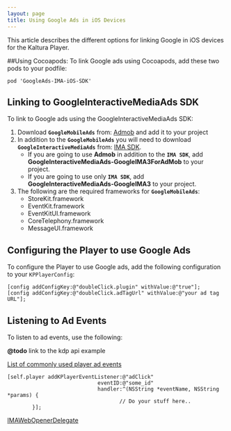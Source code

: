 ```yaml
---
layout: page
title: Using Google Ads in iOS Devices
---
```


This article describes the different options for linking Google in iOS devices for the Kaltura Player.

##Using Cocoapods:
To link Google ads using Cocoapods, add these two pods to your podfile:

```
pod 'GoogleAds-IMA-iOS-SDK'

```

## Linking to GoogleInteractiveMediaAds SDK
To link to Google ads using the GoogleInteractiveMediaAds SDK:
 1. Download **`GoogleMobileAds`** from: [Admob](https://developers.google.com/admob/ios/download) and add it to your project
 2. In addition to the **`GoogleMobileAds`** you will need to download **`GoogleInteractiveMediaAds`** from: [IMA SDK](https://developers.google.com/interactive-media-ads/docs/sdks/ios/download).
	- If you are going to use **Admob** in addition to the **`IMA SDK`**, add **GoogleInteractiveMediaAds-GoogleIMA3ForAdMob** to your project.
	- If you are going to use only **`IMA SDK`**, add **GoogleInteractiveMediaAds-GoogleIMA3** to your project.
 3. The following are the required frameworks for **`GoogleMobileAds`**:
	- StoreKit.framework
	- EventKit.framework
	- EventKitUI.framework
	- CoreTelephony.framework
	- MessageUI.framework


## Configuring the Player to use Google Ads

To configure the Player to use Google ads, add the following configuration to your `KPPlayerConfig`:

```
[config addConfigKey:@"doubleClick.plugin" withValue:@"true"];
[config addConfigKey:@"doubleClick.adTagUrl" withValue:@"your ad tag URL"];
```

## Listening to Ad Events

To listen to ad events, use the following:

**@todo** link to the kdp api example

[List of commonly used player ad events](https://github.com/kaltura/DeveloperPortalDocs/blob/master/documentation/media-player/Kaltura-Media-Player-API.md#commonly-used-player-ad-events-ad-sequence-events)

```
[self.player addKPlayerEventListener:@"adClick"
                             eventID:@"some_id"
                             handler:^(NSString *eventName, NSString *params) {
            						// Do your stuff here..
        }];
```

[IMAWebOpenerDelegate](https://developers.google.com/interactive-media-ads/docs/sdks/ios/v3/api/protocol_i_m_a_web_opener_delegate-p#instance-methods)

